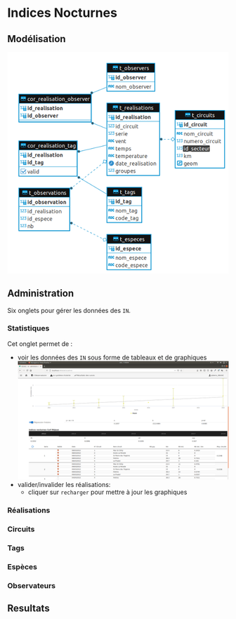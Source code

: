 # Indices Nocturnes

## Modélisation

![modelisation](images/in/modelisation.png)

## Administration

Six onglets pour gérer les données des `IN`.

### Statistiques
Cet onglet permet de :
- voir les données des `IN` sous forme de tableaux et de graphiques
![statistiques](images/in/statistiques.png)
- valider/invalider les réalisations:
  - cliquer sur `recharger` pour mettre à jour les graphiques 

### Réalisations

### Circuits

### Tags

### Espèces

### Observateurs

## Resultats
